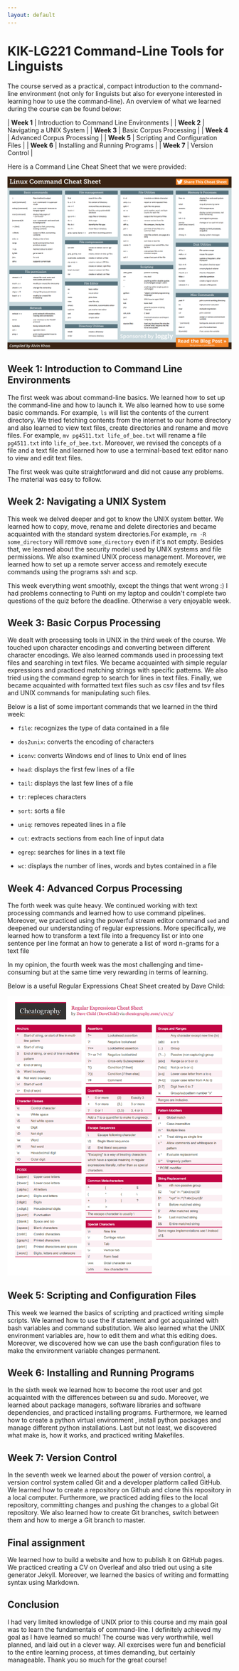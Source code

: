 ```yaml
---
layout: default
---
```


# KIK-LG221 Command-Line Tools for Linguists


The course served as a practical, compact introduction to the command-line environment (not only for linguists but also for everyone interested in learning how to use the command-line). An overview of what we learned during the course can be found below:

| **Week 1**  |  Introduction to Command Line Environments  |
| **Week 2**  |  Navigating a UNIX System                   |
| **Week 3**  |  Basic Corpus Processing                    |
| **Week 4**  |  Advanced Corpus Processing                 |
| **Week 5**  |  Scripting and Configuration Files          |
| **Week 6**  |  Installing and Running Programs            |
| **Week 7**  |  Version Control                            | 

Here is a Command Line Cheat Sheet that we were provided:

![Linux](assets/images/Linux.PNG)

## Week 1: Introduction to Command Line Environments

The first week was about command-line basics. We learned how to set up the command-line and how to launch it. We also learned how to use some basic commands. For example, `ls` will list the contents of the current directory. We tried fetching contents from the internet to our home directory and also learned to view text files, create directories  and rename and move files. For example, `mv pg4511.txt life_of_bee.txt` will rename a file `pg4511.txt` into `life_of_bee.txt`. Moreover, we revised the concepts of a file and a text file and learned how to use a terminal-based text editor nano to view and edit text files.

The first week was quite straightforward and did not cause any problems. The material was easy to follow. 

## Week 2: Navigating a UNIX System

This week we delved deeper and got to know the UNIX system better. We learned how to copy, move, rename and delete directories and became acquainted with the standard system directories.For example, `rm -R some_directory` will remove `some_directory` even if it's not empty. Besides that, we learned about the security model used by UNIX systems and file permissions. We also examined UNIX process management. Moreover, we learned how to set up a remote server access and remotely execute commands using the programs ssh and scp.

This week everything went smoothly, except the things that went wrong :) I had problems connecting to Puhti on my laptop and couldn't complete two questions of the quiz before the deadline. Otherwise a very enjoyable week.

## Week 3: Basic Corpus Processing

We dealt with processing tools in UNIX in the third week of the course. We touched upon character encodings and converting between different character encodings. We also learned commands used in processing text files and searching in text files. We became acquainted with simple regular expressions and practiced matching strings with specific patterns. We also tried using the command egrep to search for lines in text files. Finally, we became acquainted with formatted text files such as csv files and tsv files and UNIX commands for manipulating such files.

Below is a list of some important commands that we learned in the third week:

* `file`: recognizes the type of data contained in a file

* `dos2unix`: converts the encoding of characters

* `iconv`: converts Windows end of lines to Unix end of lines

* `head`: displays the first few lines of a file

* `tail`: displays the last few lines of a file

* `tr`: repleces characters

* `sort`: sorts a file

* `uniq`: removes repeated lines in a file

* `cut`: extracts sections from each line of input data

* `egrep`: searches for lines in a text file

* `wc`: displays the number of lines, words and bytes contained in a file 


## Week 4: Advanced Corpus Processing

The forth week was quite heavy. We continued working with text processing commands and learned how to use command pipelines. Moreover, we practiced using the powerful stream editor command `sed` and deepened our understanding of regular expressions. More specifically, we learned how to transform a text file into a frequency list or into one sentence per line format an how to generate a list of word n-grams for a text file

In my opinion, the fourth week was the most challenging and time-consuming but at the same time very rewarding in terms of learning.

Below is a useful Regular Expressions Cheat Sheet created by Dave Child:

![Regex](assets/images/regex.PNG)


## Week 5: Scripting and Configuration Files

This week we learned the basics of scripting and practiced writing simple scripts. We learned how to use the if statement and got acquainted with bash variables and command substitution. We also learned what the UNIX environment variables are, how to edit them and what this editing does. Moreover, we discovered how we can use the bash configuration files to make  the environment variable changes permanent.

## Week 6: Installing and Running Programs

In the sixth week  we learned how to become the root user and got acquainted with the differences between su and sudo. Moreover, we learned about package managers, software libraries and software dependencies, and practiced installing programs. Furthermore, we learned how to create a python virtual environment , install python packages and manage different python installations. Last but not least, we discovered what make is, how it works, and practiced writing Makefiles.

## Week 7: Version Control

In the seventh week we learned about the power of version control, a version control system called Git and a developer platform called GitHub. We learned how to create a repository on Github and clone this repository in a local computer. Furthermore, we practiced adding files to the local repository, committing changes and pushing the changes to a global Git repository. We also learned how to create Git branches, switch between them and how to merge a Git branch to master.

## Final assignment
We learned how to build a website and how to publish it on GitHub pages. We practiced creating a CV on Overleaf and also tried out using a site generator Jekyll. Moreover, we learned the basics of writing and formatting syntax using Markdown.

## Conclusion

I had very limited knowledge of UNIX prior to this course and my main goal was to learn the fundamentals of command-line. I definitely achieved my goal as I have learned so much! The course was very worthwhile, well planned, and laid out in a clever way. All exercises were fun and beneficial to the entire learning process, at times demanding, but certainly manageable. Thank you so much for the great course!
